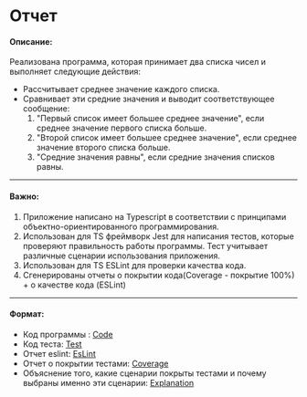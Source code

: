 # Отчет

#### Описание:

Реализована программа, которая принимает два списка чисел и выполняет следующие действия:

- Рассчитывает среднее значение каждого списка.
- Сравнивает эти средние значения и выводит соответствующее сообщение:
  1. "Первый список имеет большее среднее значение", если среднее значение первого списка больше.
  2. "Второй список имеет большее среднее значение", если среднее значение второго списка больше.
  3. "Средние значения равны", если средние значения списков равны.

---
#### Важно:

1. Приложение написано на Typescript в соответствии с принципами объектно-ориентированного программирования.
2. Использован для TS фреймворк Jest для написания тестов, которые проверяют правильность работы программы. Тест учитывает различные сценарии использования приложения.
3. Использован для TS ESLint для проверки качества кода.
4. Сгенерированы отчеты о покрытии кода(Coverage - покрытие 100%) + о качестве кода (ESLint)
---

#### Формат:
- Код программы : [Code]()
- Код теста: [Test]()
- Отчет eslint: [EsLint]()
- Отчет о покрытии тестами: [Coverage]()
- Объяснение того, какие сценарии покрыты тестами и почему выбраны именно эти сценарии: [Explanation]()
